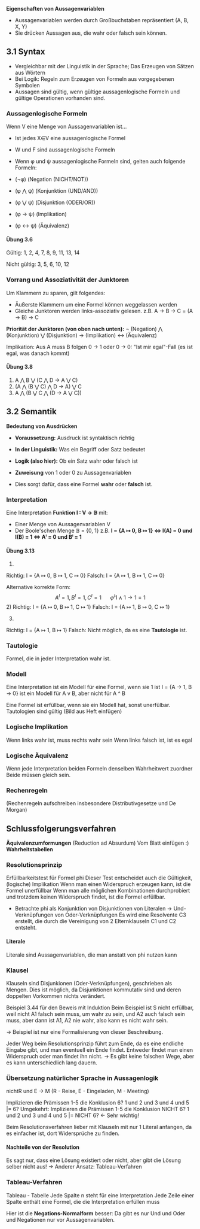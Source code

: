 **Eigenschaften von Aussagenvariablen**
- Aussagenvariablen werden durch Großbuchstaben repräsentiert (A, B, X, Y)
- Sie drücken Aussagen aus, die wahr oder falsch sein können.
## 3.1 Syntax
- Vergleichbar mit der Linguistik in der Sprache; Das Erzeugen von Sätzen aus Wörtern
- Bei Logik: Regeln zum Erzeugen von Formeln aus vorgegebenen Symbolen
- Aussagen sind gültig, wenn gültige aussagenlogische Formeln und gültige Operationen vorhanden sind.
### Aussagenlogische Formeln
Wenn V eine Menge von Aussagenvariablen ist...
- Ist jedes X∈V eine aussagenlogische Formel
- W und F sind aussagenlogische Formeln
- Wenn φ und ψ aussagenlogische Formeln sind, gelten auch folgende Formeln:

- (¬φ) (Negation (NICHT/NOT))
- (φ ⋀ ψ) (Konjunktion (UND/AND))
- (φ ⋁ ψ) (Disjunktion (ODER/OR))
- (φ -> ψ) (Implikation)
- (φ <-> ψ) (Äquivalenz)
#### Übung 3.6
Gültig:
1, 2, 4, 7, 8, 9, 11, 13, 14

Nicht gültig:
3, 5, 6, 10, 12
### Vorrang und Assoziativität der Junktoren
Um Klammern zu sparen, gilt folgendes:
- Äußerste Klammern um eine Formel können weggelassen werden
- Gleiche Junktoren werden links-assoziativ gelesen. z.B. A -> B -> C = (A -> B) -> C 

**Priorität der Junktoren (von oben nach unten):**
¬ (Negation) 
⋀ (Konjunktion)
⋁ (Disjunktion)
-> (Implikation)
<-> (Äquivalenz)

Implikation: Aus A muss B folgen
0 -> 1 oder 0 -> 0: "Ist mir egal"-Fall (es ist egal, was danach kommt)
#### Übung 3.8
1. A ⋀ B ⋁ (C ⋀ D -> A ⋁ C)
2. (A ⋀ (B ⋁ C) ⋀ D -> A) ⋁ C
3. A ⋀ (B ⋁ C ⋀ (D -> A ⋁ C))
## 3.2 Semantik
**Bedeutung von Ausdrücken**

- **Voraussetzung:** Ausdruck ist syntaktisch richtig
- **In der Linguistik:** Was ein Begriff oder Satz bedeutet
- **Logik (also hier):** Ob ein Satz wahr oder falsch ist

- **Zuweisung** von 1 oder 0 zu Aussagenvariablen 
- Dies sorgt dafür, dass eine Formel **wahr** oder **falsch** ist.
### Interpretation
Eine Interpretation **Funktion I : V -> 𝔹** mit:
- Einer Menge von Aussagenvariablen V
- Der Boole'schen Menge 𝔹 = {0, 1}
z.B. 
**I = {A ↦ 0, B ↦ 1} 
<=> I(A) = 0 und I(B) = 1
<=> Aⁱ = 0 und Bⁱ = 1**
#### Übung 3.13
1)
Richtig: I = {A ↦ 0, B ↦ 1, C ↦ 0}
Falsch: I = {A ↦ 1, B ↦ 1, C ↦ 0}

Alternative korrekte Form: 
$$
A^I = 1, B^I = 1, C^I = 1 \ \ \ \ \ \ \varphi^I 1 \land 1 \to 1 = 1
$$
2)
Richtig: I = {A ↦ 0, B ↦ 1, C ↦ 1}
Falsch: I = {A ↦ 1, B ↦ 0, C ↦ 1}

3)
Richtig: I = {A ↦ 1, B ↦ 1}
Falsch: Nicht möglich, da es eine **Tautologie** ist.
### Tautologie
Formel, die in jeder Interpretation wahr ist.
### Modell
Eine Interpretation ist ein Modell für eine Formel, wenn sie 1 ist
I = {A -> 1, B -> 0} ist ein Modell für A v B, aber nicht für A ^ B

Eine Formel ist erfüllbar, wenn sie ein Modell hat, sonst unerfülbar.
Tautologien sind gültig
(Bild aus Heft einfügen)
### Logische Implikation
Wenn links wahr ist, muss rechts wahr sein
Wenn links falsch ist, ist es egal
### Logische Äquivalenz
Wenn jede Interpretation beiden Formeln denselben Wahrheitwert zuordner
Beide müssen gleich sein.
### Rechenregeln
(Rechenregeln aufschreiben insbesondere Distributivgesetze und De Morgan)
## Schlussfolgerungsverfahren
**Äquivalenzumformungen** (Reduction ad Absurdum)
Vom Blatt einfügen :)
**Wahrheitstabellen**
### Resolutionsprinzip
Erfüllbarkeitstest für Formel phi
Dieser Test entscheidet auch die Gültigkeit, (logische) Implikation
Wenn man einen Widerspruch erzeugen kann, ist die Formel unerfüllbar
Wenn man alle möglichen Kombinationen durchprobiert und trotzdem keinen Widerspruch findet, ist die Formel erfüllbar.
- Betrachte phi als Konjunktion von Disjunktionen von Literalen
  -> Und-Verknüpfungen von Oder-Verknüpfungen
Es wird eine Resolvente C3 erstellt, die durch die Vereinigung von 2 Elternklauseln C1 und C2 entsteht.
#### Literale
Literale sind Aussagenvariablen, die man anstatt von phi nutzen kann
### Klausel
Klauseln sind Disjunkionen (Oder-Verknüpfungen), geschrieben als Mengen.
Dies ist möglich, da Disjunktionen kommutativ sind und deren doppelten Vorkommen nichts verändert.

Beispiel 3.44 für den Beweis mit Induktion
Beim Beispiel ist S nicht erfüllbar, weil nicht A1 falsch sein muss, um wahr zu sein, und A2 auch falsch sein muss, aber dann ist A1, A2 nie wahr, also kann es nicht wahr sein.

-> Beispiel ist nur eine Formalisierung von dieser Beschreibung.

Jeder Weg beim Resolutionsprinzip führt zum Ende, da es eine endliche Eingabe gibt, und man eventuell ein Ende findet. Entweder findet man einen Widerspruch oder man findet ihn nicht.
-> Es gibt keine falschen Wege, aber es kann unterschiedlich lang dauern.

### Übersetzung natürlicher Sprache in Aussagenlogik
nichtR und E -> M (R - Reise, E - Eingeladen, M - Meeting)

Implizieren die Prämissen 1-5 die Konklusion 6?
1 und 2 und 3 und 4 und 5 |= 6?
Umgekehrt: Implizieren die Prämissen 1-5 die Konklusion NICHT 6?
1 und 2 und 3 und 4 und 5 |= NICHT 6? <- Sehr wichtig!

Beim Resolutionsverfahren lieber mit Klauseln mit nur 1 Literal anfangen, da es einfacher ist, dort Widersprüche zu finden.
#### Nachteile von der Resolution
Es sagt nur, dass eine Lösung existiert oder nicht, aber gibt die Lösung selber nicht aus!
-> Anderer Ansatz: Tableau-Verfahren
### Tableau-Verfahren
Tableau - Tabelle
Jede Spalte n steht für eine Interpretation
Jede Zeile einer Spalte enthält eine Formel, die die Interpretation erfüllen muss

Hier ist die **Negations-Normalform** besser:
Da gibt es nur Und und Oder und Negationen nur vor Aussagenvariablen.